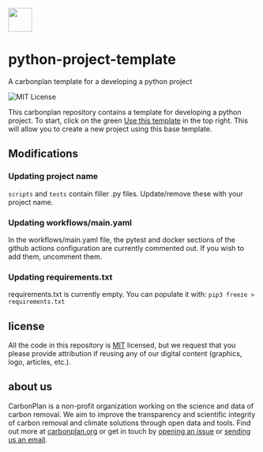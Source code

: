 <img
  src='https://carbonplan-assets.s3.amazonaws.com/monogram/dark-small.png'
  height='48'
/>

# python-project-template
A carbonplan template for a developing a python project


![MIT License][]

[mit license]: https://badgen.net/badge/license/MIT/blue


This carbonplan repository contains a template for developing a python project. To start, click on the green [Use this template](https://github.com/carbonplan/python-project-template/generate) in the top right. This will allow you to create a new project using this base template.

## Modifications

### Updating project name

`scripts` and `tests` contain filler .py files. Update/remove these with your project name.
### Updating workflows/main.yaml

In the workflows/main.yaml file, the pytest and docker sections of the github actions configuration are currently commented out. If you wish to add them, uncomment them.

### Updating requirements.txt

requirements.txt is currently empty. You can populate it with: ```pip3 freeze > requirements.txt```

## license

All the code in this repository is [MIT](https://choosealicense.com/licenses/mit/) licensed, but we request that you please provide attribution if reusing any of our digital content (graphics, logo, articles, etc.).

## about us

CarbonPlan is a non-profit organization working on the science and data of carbon removal. We aim to improve the transparency and scientific integrity of carbon removal and climate solutions through open data and tools. Find out more at [carbonplan.org](https://carbonplan.org/) or get in touch by [opening an issue](https://github.com/carbonplan/research/issues/new) or [sending us an email](mailto:hello@carbonplan.org).

